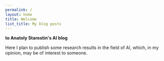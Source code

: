 ```yaml
---
permalink: /
layout: home
title: Welcome
list_title: My blog posts
---
```


**to Anatoly Starostin's AI blog**

Here I plan to publish some research results in the field of AI, which, in my opinion, may be of interest to someone.
